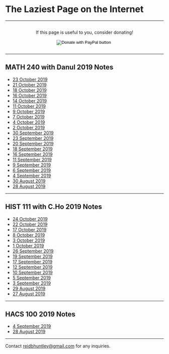 # The Laziest Page on the Internet
---
<div style="display: flex; flex-direction: column; align-items: center;">
<p>
If this page is useful to you, consider donating!
</p>
<form action="https://www.paypal.com/cgi-bin/webscr" method="post" target="_top">
<input type="hidden" name="cmd" value="_donations" />
<input type="hidden" name="business" value="DA5JCQGTP7GD2" />
<input type="hidden" name="currency_code" value="USD" />
<input type="image" src="https://www.paypalobjects.com/en_US/i/btn/btn_donate_LG.gif" name="submit" title="PayPal - The safer, easier way to pay online!" alt="Donate with PayPal button" />
<img alt="" src="https://www.paypal.com/en_US/i/scr/pixel.gif" width="1" height="1" />
</form>
</div>

---

## MATH 240 with Danul 2019 Notes
* [23 October 2019](/MATH240/21October)
* [21 October 2019](/MATH240/21October)
* [18 October 2019](/MATH240/18October)
* [16 October 2019](/MATH240/16October)
* [14 October 2019](/MATH240/14October)
* [11 October 2019](/MATH240/11October)
* [9 October 2019](/MATH240/9October)
* [7 October 2019](/MATH240/7October)
* [4 October 2019](/MATH240/4October)
* [2 October 2019](/MATH240/2October)
* [30 September 2019](/MATH240/30September)
* [23 September 2019](/MATH240/23September)
* [20 September 2019](/MATH240/20September)
* [18 September 2019](/MATH240/18September)
* [16 September 2019](/MATH240/16September)
* [11 September 2019](/MATH240/11September)
* [9 September 2019](/MATH240/9September)
* [6 September 2019](/MATH240/6September)
* [4 September 2019](/MATH240/4September)
* [30 August 2019](/MATH240/30August)
* [28 August 2019](/MATH240/28August)

---

## HIST 111 with C.Ho 2019 Notes
* [24 October 2019](/HIST111/24October)
* [22 October 2019](/HIST111/22October)
* [17 October 2019](/HIST111/17October)
* [8 October 2019](/HIST111/8October)
* [3 October 2019](/HIST111/3October)
* [1 October 2019](/HIST111/1October)
* [26 September 2019](/HIST111/26September)
* [19 September 2019](/HIST111/19September)
* [17 September 2019](/HIST111/17September)
* [12 September 2019](/HIST111/12September)
* [10 September 2019](/HIST111/10September)
* [5 September 2019](/HIST111/5September)
* [3 September 2019](/HIST111/3September)
* [29 August 2019](/HIST111/29August)
* [27 August 2019](/HIST111/27August)

---

## HACS 100 2019 Notes
* [4 September 2019](/HACS100/4September)
* [28 August 2019](/HACS100/28August)

---
Contact reidbhuntley@gmail.com for any inquiries.